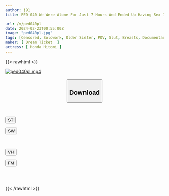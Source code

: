 ```yaml
---
author: j91
title: PED-040 We Were Alone For Just 7 Hours And Ended Up Having Sex 10 Times. Hitomi Honda

url: /v/ped040pl
date: 2024-02-23T00:55:00Z
image: "ped040pl.jpg"
tags: [Censored, Solowork, Older Sister, POV, Slut, Breasts, Documentary, Shaved, Kiss, Fan Appreciation, Date, Hotel	]
maker: [ Dream Ticket  ]
actress: [ Honda Hitomi ]
---
```



{{< rawhtml >}}

<div class="video" data-videoid="lOVGxX2JwKh7G10">
    <a href="javascript:;">
        <img src="/v/ped040pl/ped040pl.jpg" width="WIDTH" height="HEIGHT" alt="ped040pl.mp4" loading="lazy">
    </a>
</div>

<script type="text/javascript" src="https://j91.asia/asset/on-demand-st.js"></script>

<br>
  <link rel="stylesheet" href="https://j91.asia/asset/bs5.css">
  
  <center>
  <button class="btn btn-primary" type="button" data-bs-toggle="collapse" data-bs-target=".multi-collapse" aria-expanded="false" aria-controls="multiCollapseExample1 multiCollapseExample2"><h2>Download</h2></button></center>
</p>
<div class="row">
  <div class="col">
    <div class="collapse multi-collapse" id="multiCollapseExample1">
      <div class="card card-body">
	      	      <br>
<div class="buttons">  
<p><a href="https://streamtape.to/v/lOVGxX2JwKh7G10" target="_blank"><button class="btn-hover color-3"><i class="fa fa-download"></i> ST</button></a></p>
<p><a href="https://cdnwish.com/24oec3vn0kz3" target="_blank"><button class="btn-hover color-2"><i class="fa fa-download"></i> SW</button></a></p></div>
    </div>
  </div>
</div>
  <div class="col">
    <div class="collapse multi-collapse" id="multiCollapseExample2">
      <div class="card card-body">
	      <br>
<div class="buttons">
<p><a href="https://vidhidepro.com/f/my0vpv0w5hr9"><button class="btn-hover color-9"><i class="fa fa-download"></i> VH</button></a></p>
<p><a href="https://filemoon.sx/d/xrlb0sg8ej1m"><button class="btn-hover color-8"><i class="fa fa-download"></i> FM</button></a></p></div>
<br><br>
      </div>
    </div>
  </div>
</div>

{{< /rawhtml >}}